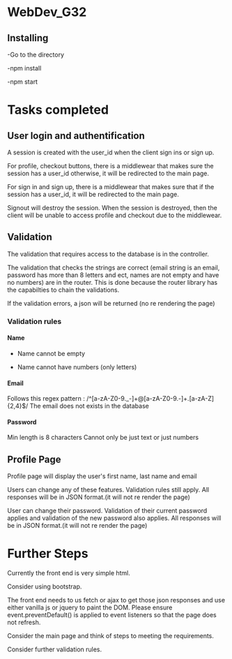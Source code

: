 # WebDev_G32

## Installing
-Go to the directory

-npm install

-npm start

# Tasks completed
## User login and authentification
A session is created with the user_id when the client sign ins or sign up.

For profile, checkout buttons, there is a middlewear that makes sure the session has a user_id otherwise, it will be redirected to the main page.

For sign in and sign up, there is a middlewear that makes sure that if the session has a user_id, it will be redirected to the main page.

Signout will destroy the session. When the session is destroyed, then the client will be unable to access profile and checkout due to the middlewear. 

## Validation
The validation that requires access to the database is in the controller. 

The validation that checks the strings are correct (email string is an email, password has more than 8 letters and ect, names are not empty and have no numbers) are in the router. This is done because the router library has the capabilties to chain the validations.

If the validation errors, a json will be returned (no re rendering the page)

### Validation rules
#### Name
- Name cannot be empty

- Name cannot have numbers (only letters)

#### Email
Follows this regex pattern : /^[a-zA-Z0-9._-]+@[a-zA-Z0-9.-]+\.[a-zA-Z]{2,4}$/
The email does not exists in the database

#### Password
Min length is 8 characters
Cannot only be just text or just numbers

## Profile Page
Profile page will display the user's first name, last name and email

Users can change any of these features. Validation rules still apply. All responses will be in JSON format.(it will not re render the page)

User can change their password. Validation of their current password applies and validation of the new password also applies. All responses will be in JSON format.(it will not re render the page)

# Further Steps
Currently the front end is very simple html.

Consider using bootstrap.

The front end needs to us fetch or ajax to get those json responses and use either vanilla js or jquery to paint the DOM.
Please ensure event.preventDefault() is applied to event listeners so that the page does not refresh.

Consider the main page and think of steps to meeting the requirements. 

Consider further validation rules.

